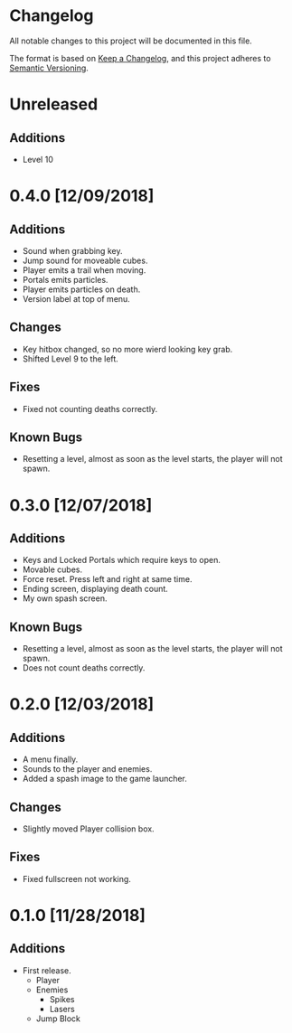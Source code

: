 # Changelog
All notable changes to this project will be documented in this file.

The format is based on [Keep a Changelog](https://keepachangelog.com/en/1.0.0/),
and this project adheres to [Semantic Versioning](https://semver.org/spec/v2.0.0.html).

# Unreleased
## Additions
- Level 10

# 0.4.0 [12/09/2018]
## Additions
- Sound when grabbing key.
- Jump sound for moveable cubes.
- Player emits a trail when moving.
- Portals emits particles.
- Player emits particles on death.
- Version label at top of menu.

## Changes
- Key hitbox changed, so no more wierd looking key grab.
- Shifted Level 9 to the left.

## Fixes
- Fixed not counting deaths correctly.

## Known Bugs
- Resetting a level, almost as soon as the level starts, the player will not spawn.

# 0.3.0 [12/07/2018]
## Additions
- Keys and Locked Portals which require keys to open.
- Movable cubes.
- Force reset. Press left and right at same time.
- Ending screen, displaying death count.
- My own spash screen.

## Known Bugs
- Resetting a level, almost as soon as the level starts, the player will not spawn.
- Does not count deaths correctly.

# 0.2.0 [12/03/2018]
## Additions
- A menu finally.
- Sounds to the player and enemies.
- Added a spash image to the game launcher.

## Changes
- Slightly moved Player collision box.

## Fixes
- Fixed fullscreen not working.

# 0.1.0 [11/28/2018]
## Additions
- First release.
    - Player
    - Enemies
        - Spikes
        - Lasers
    - Jump Block
